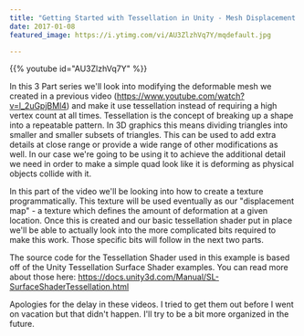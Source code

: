```yaml
---
title: "Getting Started with Tessellation in Unity - Mesh Displacement - Part 1"
date: 2017-01-08
featured_image: https://i.ytimg.com/vi/AU3ZlzhVq7Y/mqdefault.jpg

---
```


{{% youtube id="AU3ZlzhVq7Y" %}}

In this 3 Part series we'll look into modifying the deformable mesh we created in a previous video (https://www.youtube.com/watch?v=l_2uGpjBMl4) and make it use tessellation instead of requiring a high vertex count at all times. Tessellation is the concept of breaking up a shape into a repeatable pattern. In 3D graphics this means dividing triangles into smaller and smaller subsets of triangles. This can be used to add extra details at close range or provide a wide range of other modifications as well. In our case we're going to be using it to achieve the additional detail we need in order to make a simple quad look like it is deforming as physical objects collide with it.

In this part of the video we'll be looking into how to create a texture programmatically. This texture will be used eventually as our "displacement map" - a texture which defines the amount of deformation at a given location. Once this is created and our basic tessellation shader put in place we'll be able to actually look into the more complicated bits required to make this work. Those specific bits will follow in the next two parts.

The source code for the Tessellation Shader used in this example is based off of the Unity Tessellation Surface Shader examples. You can read more about those here: https://docs.unity3d.com/Manual/SL-SurfaceShaderTessellation.html

Apologies for the delay in these videos. I tried to get them out before I went on vacation but that didn't happen. I'll try to be a bit more organized in the future.